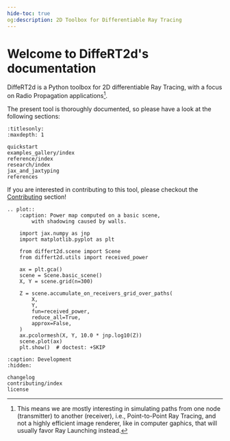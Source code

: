 ```yaml
---
hide-toc: true
og:description: 2D Toolbox for Differentiable Ray Tracing
---
```


# Welcome to DiffeRT2d's documentation

DiffeRT2d is a Python toolbox for 2D differentiable Ray Tracing,
with a focus on Radio Propagation applications[^1].

[^1]: This means we are mostly interesting in simulating paths from
  one node (transmitter) to another (receiver),
  i.e., Point-to-Point Ray Tracing,
  and not a highly efficient image renderer, like in computer gaphics,
  that will usually favor Ray Launching instead.

The present tool is thoroughly documented, so please have a look at the
following sections:

```{toctree}
:titlesonly:
:maxdepth: 1

quickstart
examples_gallery/index
reference/index
research/index
jax_and_jaxtyping
references
```

If you are interested in contributing to this tool, please checkout the
[Contributing](contributing/index) section!

```{eval-rst}
.. plot::
    :caption: Power map computed on a basic scene,
        with shadowing caused by walls.

    import jax.numpy as jnp
    import matplotlib.pyplot as plt

    from differt2d.scene import Scene
    from differt2d.utils import received_power

    ax = plt.gca()
    scene = Scene.basic_scene()
    X, Y = scene.grid(n=300)

    Z = scene.accumulate_on_receivers_grid_over_paths(
        X,
        Y,
        fun=received_power,
        reduce_all=True,
        approx=False,
    )
    ax.pcolormesh(X, Y, 10.0 * jnp.log10(Z))
    scene.plot(ax)
    plt.show()  # doctest: +SKIP
```

```{toctree}
:caption: Development
:hidden:

changelog
contributing/index
license
```
